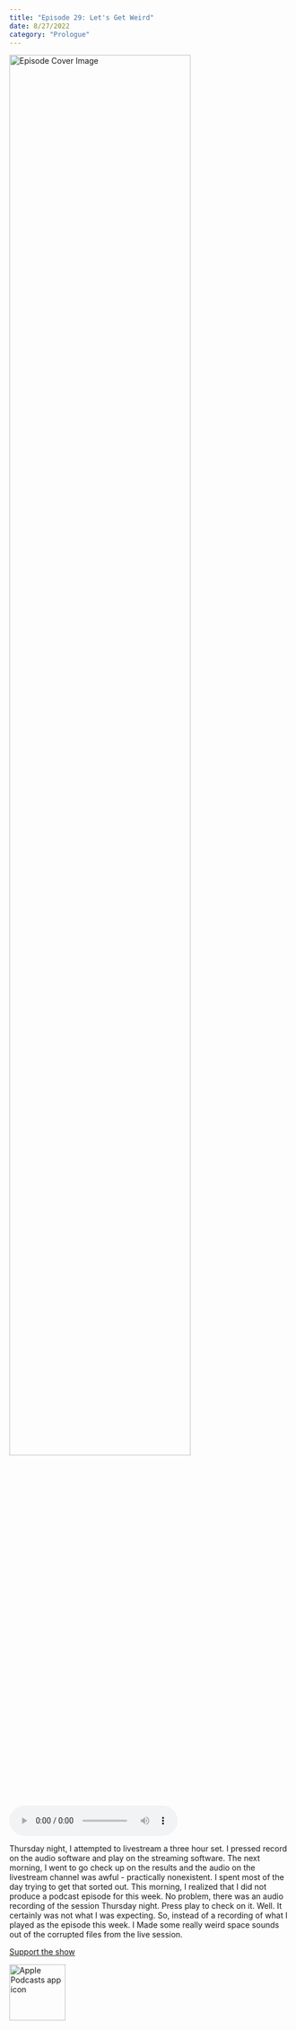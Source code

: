 ```yaml
---
title: "Episode 29: Let's Get Weird"
date: 8/27/2022
category: "Prologue"
---
```

<img src="https://artwork.captivate.fm/acb52f61-8e0d-44b0-bc7d-56e7ce78b63c/60854458c4d1acdf4e1c2f79c4137142d85d78e379bdafbd69bd34c85f5819ad.jpg" alt="Episode Cover Image" width=80%/>
<audio controls>
  <source src="https://podcasts.captivate.fm/media/84622468-aa5d-415b-8a3e-30cf972f0eef/11213319-episode-29-let-s-get-weird.mp3" type="audio/mpeg">
  Your browser does not support the audio element.
</audio>

<p>Thursday night, I attempted to livestream a three hour set. I pressed record on the audio software and play on the streaming software. The next morning, I went to go check up on the results and the audio on the livestream channel was awful - practically nonexistent. I spent most of the day trying to get that sorted out. This morning, I realized that I did not produce a podcast episode for this week. No problem, there was an audio recording of the session Thursday night. Press play to check on it. Well. It certainly was not what I was expecting. So, instead of a recording of what I played as the episode this week. I Made some really weird space sounds out of the corrupted files from the live session. </p><a rel="payment" href="https://www.paypal.com/donate/?hosted_button_id=WX3GRUK5BHJLS">Support the show</a>

<a href="https://podcasts.apple.com/us/podcast/living-room-music/id1608791560?tscg=30200&itsct=podcast_box_appicon&ls=1&mttnsubad=1608791560" style="display: inline-block;"><img src="https://toolbox.marketingtools.apple.com/api/v2/badges/app-icon-podcasts/standard/en-us" alt="Apple Podcasts app icon" style="width: 100px; height: 100px; vertical-align: middle; object-fit: contain;" /></a>
    